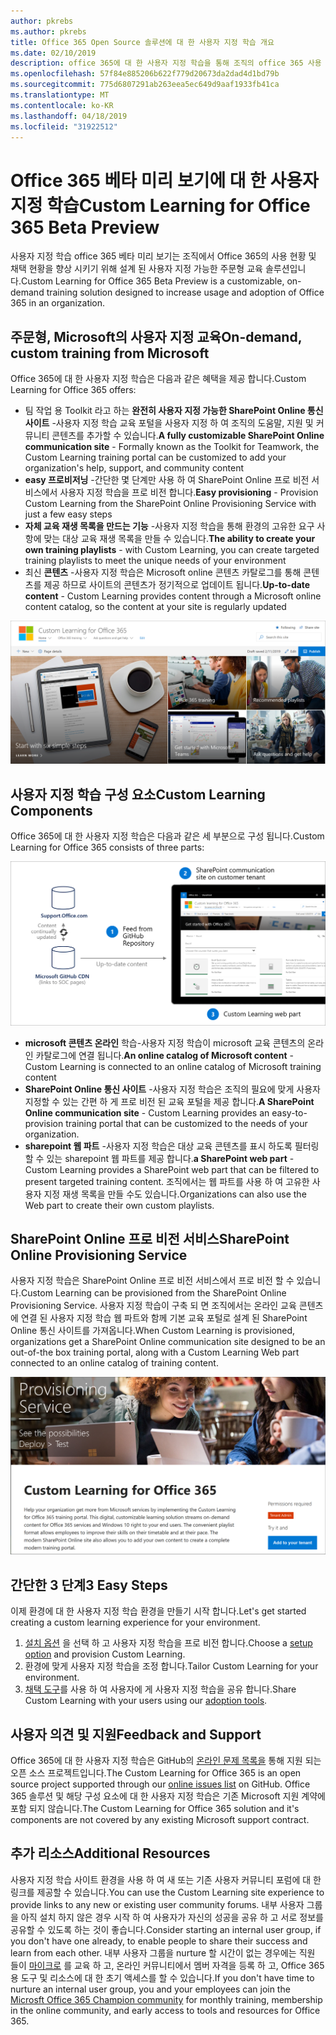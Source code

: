 ```yaml
---
author: pkrebs
ms.author: pkrebs
title: Office 365 Open Source 솔루션에 대 한 사용자 지정 학습 개요
ms.date: 02/10/2019
description: office 365에 대 한 사용자 지정 학습을 통해 조직의 office 365 사용 현황 및 채택 속도를 향상 시키는 방법을 알아봅니다. 이 솔루션에는 사용자 지정 sharepoint online 웹 파트 및 Office 365 테 넌 트로 쉽게 프로 비전 되는 최신 sharepoint online communications 교육 사이트가 포함 됩니다.
ms.openlocfilehash: 57f84e885206b622f779d20673da2dad4d1bd79b
ms.sourcegitcommit: 775d6807291ab263eea5ec649d9aaf1933fb41ca
ms.translationtype: MT
ms.contentlocale: ko-KR
ms.lasthandoff: 04/18/2019
ms.locfileid: "31922512"
---
```

# <a name="custom-learning-for-office-365-beta-preview"></a><span data-ttu-id="d3f35-104">Office 365 베타 미리 보기에 대 한 사용자 지정 학습</span><span class="sxs-lookup"><span data-stu-id="d3f35-104">Custom Learning for Office 365 Beta Preview</span></span>
<span data-ttu-id="d3f35-105">사용자 지정 학습 office 365 베타 미리 보기는 조직에서 Office 365의 사용 현황 및 채택 현황을 향상 시키기 위해 설계 된 사용자 지정 가능한 주문형 교육 솔루션입니다.</span><span class="sxs-lookup"><span data-stu-id="d3f35-105">Custom Learning for Office 365 Beta Preview is a customizable, on-demand training solution designed to increase usage and adoption of Office 365 in an organization.</span></span>  

## <a name="on-demand-custom-training-from-microsoft"></a><span data-ttu-id="d3f35-106">주문형, Microsoft의 사용자 지정 교육</span><span class="sxs-lookup"><span data-stu-id="d3f35-106">On-demand, custom training from Microsoft</span></span>

<span data-ttu-id="d3f35-107">Office 365에 대 한 사용자 지정 학습은 다음과 같은 혜택을 제공 합니다.</span><span class="sxs-lookup"><span data-stu-id="d3f35-107">Custom Learning for Office 365 offers:</span></span>

- <span data-ttu-id="d3f35-108">팀 작업 용 Toolkit 라고 하는 **완전히 사용자 지정 가능한 SharePoint Online 통신 사이트** -사용자 지정 학습 교육 포털을 사용자 지정 하 여 조직의 도움말, 지원 및 커뮤니티 콘텐츠를 추가할 수 있습니다.</span><span class="sxs-lookup"><span data-stu-id="d3f35-108">**A fully customizable SharePoint Online communication site** - Formally known as the Toolkit for Teamwork, the Custom Learning training portal can be customized to add your organization's help, support, and community content</span></span>
- <span data-ttu-id="d3f35-109">**easy 프로비저닝** -간단한 몇 단계만 사용 하 여 SharePoint Online 프로 비전 서비스에서 사용자 지정 학습을 프로 비전 합니다.</span><span class="sxs-lookup"><span data-stu-id="d3f35-109">**Easy provisioning** - Provision Custom Learning from the SharePoint Online Provisioning Service with just a few easy steps</span></span>
- <span data-ttu-id="d3f35-110">**자체 교육 재생 목록을 만드는 기능** -사용자 지정 학습을 통해 환경의 고유한 요구 사항에 맞는 대상 교육 재생 목록을 만들 수 있습니다.</span><span class="sxs-lookup"><span data-stu-id="d3f35-110">**The ability to create your own training playlists** - with Custom Learning, you can create targeted training playlists to meet the unique needs of your environment</span></span>
- <span data-ttu-id="d3f35-111">최신 **콘텐츠** -사용자 지정 학습은 Microsoft online 콘텐츠 카탈로그를 통해 콘텐츠를 제공 하므로 사이트의 콘텐츠가 정기적으로 업데이트 됩니다.</span><span class="sxs-lookup"><span data-stu-id="d3f35-111">**Up-to-date content** - Custom Learning provides content through a Microsoft online content catalog, so the content at your site is regularly updated</span></span>

![cg-introducing-.png](media/cg-introducing.png)

## <a name="custom-learning-components"></a><span data-ttu-id="d3f35-113">사용자 지정 학습 구성 요소</span><span class="sxs-lookup"><span data-stu-id="d3f35-113">Custom Learning Components</span></span>
<span data-ttu-id="d3f35-114">Office 365에 대 한 사용자 지정 학습은 다음과 같은 세 부분으로 구성 됩니다.</span><span class="sxs-lookup"><span data-stu-id="d3f35-114">Custom Learning for Office 365 consists of three parts:</span></span> 

![cg-howitworks-.png](media/cg-howitworks.png)

- <span data-ttu-id="d3f35-116">**microsoft 콘텐츠 온라인** 학습-사용자 지정 학습이 microsoft 교육 콘텐츠의 온라인 카탈로그에 연결 됩니다.</span><span class="sxs-lookup"><span data-stu-id="d3f35-116">**An online catalog of Microsoft content** - Custom Learning is connected to an online catalog of Microsoft training content</span></span>
- <span data-ttu-id="d3f35-117">**SharePoint Online 통신 사이트** -사용자 지정 학습은 조직의 필요에 맞게 사용자 지정할 수 있는 간편 하 게 프로 비전 된 교육 포털을 제공 합니다.</span><span class="sxs-lookup"><span data-stu-id="d3f35-117">**A SharePoint Online communication site** - Custom Learning provides an easy-to-provision training portal that can be customized to the needs of your organization.</span></span>
- <span data-ttu-id="d3f35-118">**sharepoint 웹 파트** -사용자 지정 학습은 대상 교육 콘텐츠를 표시 하도록 필터링 할 수 있는 sharepoint 웹 파트를 제공 합니다.</span><span class="sxs-lookup"><span data-stu-id="d3f35-118">**a SharePoint web part** - Custom Learning provides a SharePoint web part that can be filtered to present targeted training content.</span></span> <span data-ttu-id="d3f35-119">조직에서는 웹 파트를 사용 하 여 고유한 사용자 지정 재생 목록을 만들 수도 있습니다.</span><span class="sxs-lookup"><span data-stu-id="d3f35-119">Organizations can also use the Web part to create their own custom playlists.</span></span>

## <a name="sharepoint-online-provisioning-service"></a><span data-ttu-id="d3f35-120">SharePoint Online 프로 비전 서비스</span><span class="sxs-lookup"><span data-stu-id="d3f35-120">SharePoint Online Provisioning Service</span></span> 
<span data-ttu-id="d3f35-121">사용자 지정 학습은 SharePoint Online 프로 비전 서비스에서 프로 비전 할 수 있습니다.</span><span class="sxs-lookup"><span data-stu-id="d3f35-121">Custom Learning can be provisioned from the SharePoint Online Provisioning Service.</span></span> <span data-ttu-id="d3f35-122">사용자 지정 학습이 구축 되 면 조직에서는 온라인 교육 콘텐츠에 연결 된 사용자 지정 학습 웹 파트와 함께 기본 교육 포털로 설계 된 SharePoint Online 통신 사이트를 가져옵니다.</span><span class="sxs-lookup"><span data-stu-id="d3f35-122">When Custom Learning is provisioned, organizations get a SharePoint Online communication site designed to be an out-of-the box training portal, along with a Custom Learning Web part connected to an online catalog of training content.</span></span> 

![cg-provision-.png](media/cg-provision.png)

## <a name="3-easy-steps"></a><span data-ttu-id="d3f35-124">간단한 3 단계</span><span class="sxs-lookup"><span data-stu-id="d3f35-124">3 Easy Steps</span></span>
<span data-ttu-id="d3f35-125">이제 환경에 대 한 사용자 지정 학습 환경을 만들기 시작 합니다.</span><span class="sxs-lookup"><span data-stu-id="d3f35-125">Let's get started creating a custom learning experience for your environment.</span></span>
1. <span data-ttu-id="d3f35-126">[설치 옵션](custom_setupoptions.md) 을 선택 하 고 사용자 지정 학습을 프로 비전 합니다.</span><span class="sxs-lookup"><span data-stu-id="d3f35-126">Choose a [setup option](custom_setupoptions.md) and provision Custom Learning.</span></span>  
2. <span data-ttu-id="d3f35-127">환경에 맞게 사용자 지정 학습을 조정 합니다.</span><span class="sxs-lookup"><span data-stu-id="d3f35-127">Tailor Custom Learning for your environment.</span></span>
3. <span data-ttu-id="d3f35-128">[채택 도구](driveadoption.md)를 사용 하 여 사용자에 게 사용자 지정 학습을 공유 합니다.</span><span class="sxs-lookup"><span data-stu-id="d3f35-128">Share Custom Learning with your users using our [adoption tools](driveadoption.md).</span></span>

## <a name="feedback-and-support"></a><span data-ttu-id="d3f35-129">사용자 의견 및 지원</span><span class="sxs-lookup"><span data-stu-id="d3f35-129">Feedback and Support</span></span>

<span data-ttu-id="d3f35-130">Office 365에 대 한 사용자 지정 학습은 GitHub의 [온라인 문제 목록을](https://aka.ms/CustomLearningHelp) 통해 지원 되는 오픈 소스 프로젝트입니다.</span><span class="sxs-lookup"><span data-stu-id="d3f35-130">The Custom Learning for Office 365 is an open source project supported through our [online issues list](https://aka.ms/CustomLearningHelp) on GitHub.</span></span> <span data-ttu-id="d3f35-131">Office 365 솔루션 및 해당 구성 요소에 대 한 사용자 지정 학습은 기존 Microsoft 지원 계약에 포함 되지 않습니다.</span><span class="sxs-lookup"><span data-stu-id="d3f35-131">The Custom Learning for Office 365 solution and it's components are not covered by any existing Microsoft support contract.</span></span>  

## <a name="additional-resources"></a><span data-ttu-id="d3f35-132">추가 리소스</span><span class="sxs-lookup"><span data-stu-id="d3f35-132">Additional Resources</span></span>
<span data-ttu-id="d3f35-133">사용자 지정 학습 사이트 환경을 사용 하 여 새 또는 기존 사용자 커뮤니티 포럼에 대 한 링크를 제공할 수 있습니다.</span><span class="sxs-lookup"><span data-stu-id="d3f35-133">You can use the Custom Learning site experience to provide links to any new or existing user community forums.</span></span> <span data-ttu-id="d3f35-134">내부 사용자 그룹을 아직 설치 하지 않은 경우 시작 하 여 사용자가 자신의 성공을 공유 하 고 서로 정보를 공유할 수 있도록 하는 것이 좋습니다.</span><span class="sxs-lookup"><span data-stu-id="d3f35-134">Consider starting an internal user group, if you don't have one already, to enable people to share their success and learn from each other.</span></span>  <span data-ttu-id="d3f35-135">내부 사용자 그룹을 nurture 할 시간이 없는 경우에는 직원 들이 [마이크로](https://aka.ms/O365Champions) 를 교육 하 고, 온라인 커뮤니티에서 멤버 자격을 등록 하 고, Office 365 용 도구 및 리소스에 대 한 초기 액세스를 할 수 있습니다.</span><span class="sxs-lookup"><span data-stu-id="d3f35-135">If you don't have time to nurture an internal user group, you and your employees can join the [Microsft Office 365 Champion community](https://aka.ms/O365Champions) for monthly training, membership in the online community, and early access to tools and resources for Office 365.</span></span>